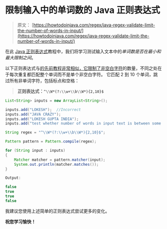 # 限制输入中的单词数的 Java 正则表达式

> 原文： [https://howtodoinjava.com/regex/java-regex-validate-limit-the-number-of-words-in-input/](https://howtodoinjava.com/regex/java-regex-validate-limit-the-number-of-words-in-input/)

在此 [Java 正则表达式](//howtodoinjava.com/java-regular-expression-tutorials/)教程中，我们将学习测试输入文本中的*单词数是否在最小和最大限制之间*。

以下正则表达式与[的先前教程非常相似，它限制了非空白字符](//howtodoinjava.com/regex/java-regex-validate-the-minmax-length-of-input-text/ "Java Regex : Validate the (Min/Max) Length of Input Text")的数量，不同之处在于每次重复都匹配整个单词而不是单个非空白字符。 它匹配 2 到 10 个单词，跳过所有非单词字符，包括标点和空格：

> **正则表达式：`^\\W*(?:\\w+\\b\\W*){2,10}$`**

```java
List<String> inputs = new ArrayList<String>();

inputs.add("LOKESH");  //Incorrect
inputs.add("JAVA CRAZY");  
inputs.add("LOKESH GUPTA INDIA");  
inputs.add("test whether number of words in input text is between some minimum and maximum limit");  //Incorrect

String regex = "^\\W*(?:\\w+\\b\\W*){2,10}$";

Pattern pattern = Pattern.compile(regex);

for (String input : inputs)
{
    Matcher matcher = pattern.matcher(input);
    System.out.println(matcher.matches());
}

Output:

false
true
true
false

```

我建议您使用上述简单的正则表达式尝试更多的变化。

**祝您学习愉快！**